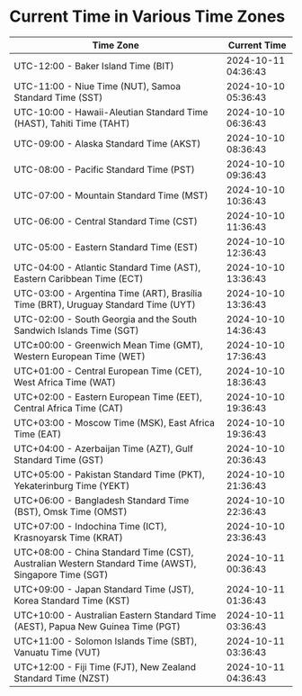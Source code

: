 # Current Time in Various Time Zones

| Time Zone | Current Time |
|-----------|--------------|
| UTC-12:00 - Baker Island Time (BIT) | 2024-10-11 04:36:43 |
| UTC-11:00 - Niue Time (NUT), Samoa Standard Time (SST) | 2024-10-10 05:36:43 |
| UTC-10:00 - Hawaii-Aleutian Standard Time (HAST), Tahiti Time (TAHT) | 2024-10-10 06:36:43 |
| UTC-09:00 - Alaska Standard Time (AKST) | 2024-10-10 08:36:43 |
| UTC-08:00 - Pacific Standard Time (PST) | 2024-10-10 09:36:43 |
| UTC-07:00 - Mountain Standard Time (MST) | 2024-10-10 10:36:43 |
| UTC-06:00 - Central Standard Time (CST) | 2024-10-10 11:36:43 |
| UTC-05:00 - Eastern Standard Time (EST) | 2024-10-10 12:36:43 |
| UTC-04:00 - Atlantic Standard Time (AST), Eastern Caribbean Time (ECT) | 2024-10-10 13:36:43 |
| UTC-03:00 - Argentina Time (ART), Brasília Time (BRT), Uruguay Standard Time (UYT) | 2024-10-10 13:36:43 |
| UTC-02:00 - South Georgia and the South Sandwich Islands Time (SGT) | 2024-10-10 14:36:43 |
| UTC±00:00 - Greenwich Mean Time (GMT), Western European Time (WET) | 2024-10-10 17:36:43 |
| UTC+01:00 - Central European Time (CET), West Africa Time (WAT) | 2024-10-10 18:36:43 |
| UTC+02:00 - Eastern European Time (EET), Central Africa Time (CAT) | 2024-10-10 19:36:43 |
| UTC+03:00 - Moscow Time (MSK), East Africa Time (EAT) | 2024-10-10 19:36:43 |
| UTC+04:00 - Azerbaijan Time (AZT), Gulf Standard Time (GST) | 2024-10-10 20:36:43 |
| UTC+05:00 - Pakistan Standard Time (PKT), Yekaterinburg Time (YEKT) | 2024-10-10 21:36:43 |
| UTC+06:00 - Bangladesh Standard Time (BST), Omsk Time (OMST) | 2024-10-10 22:36:43 |
| UTC+07:00 - Indochina Time (ICT), Krasnoyarsk Time (KRAT) | 2024-10-10 23:36:43 |
| UTC+08:00 - China Standard Time (CST), Australian Western Standard Time (AWST), Singapore Time (SGT) | 2024-10-11 00:36:43 |
| UTC+09:00 - Japan Standard Time (JST), Korea Standard Time (KST) | 2024-10-11 01:36:43 |
| UTC+10:00 - Australian Eastern Standard Time (AEST), Papua New Guinea Time (PGT) | 2024-10-11 03:36:43 |
| UTC+11:00 - Solomon Islands Time (SBT), Vanuatu Time (VUT) | 2024-10-11 03:36:43 |
| UTC+12:00 - Fiji Time (FJT), New Zealand Standard Time (NZST) | 2024-10-11 04:36:43 |
